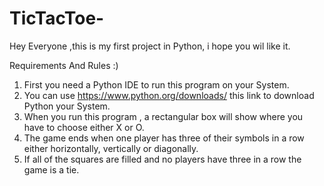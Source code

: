 # TicTacToe-
Hey Everyone ,this is my first project in Python, i hope you wil like it.


Requirements And Rules :)

1) First you need a Python IDE to run this program on your System.
2) You can use  https://www.python.org/downloads/  this link to download Python your System.
3) When you run this program , a rectangular box will show where you have to choose either X or O.
4) The game ends when one player has three of their symbols in a row either horizontally, vertically or diagonally. 
5) If all of the squares are filled and no players have three in a row the game is a tie.
